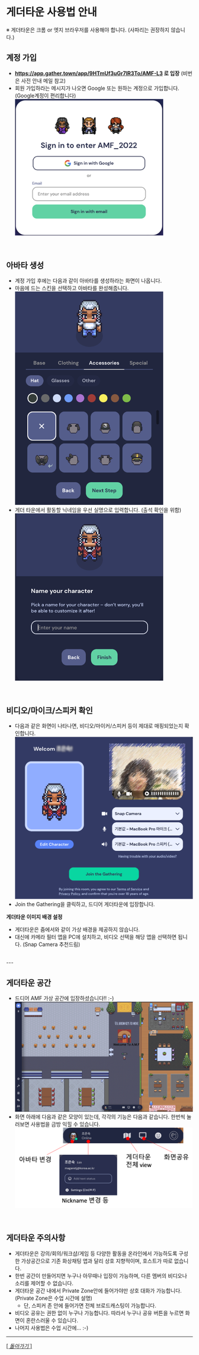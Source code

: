 # 게더타운 사용법 안내

※ 게더타운은 크롬 or 엣지 브라우저를 사용해야 합니다. (사파리는 권장하지 않습니다.)

## 계정 가입

- **https://app.gather.town/app/9HTmUf3uGr7IR3To/AMF-L3 로 입장** (비번은 사전 안내 메일 참고)
- 회원 가입하라는 메시지가 나오면 Google 또는 원하는 계정으로 가입합니다. (Google계정이 편리합니다)   
  <img src="/images/gathertown-login-1.png" width="400">   
<br>

## 아바타 생성
- 계정 가입 후에는 다음과 같이 아바타를 생성하라는 화면이 나옵니다.
- 마음에 드는 스킨을 선택하고 아바타를 완성해줍니다.   
  <img src="/images/gathertown-avatar.png" width="400">
- 게더 타운에서 활동할 닉네임을 우선 실명으로 입력합니다. (출석 확인을 위함)  
  <img src="/images/gathertown-nick.png" width="400">   
<br>   

## 비디오/마이크/스피커 확인
- 다음과 같은 화면이 나타나면, 비디오/마이커/스피커 등이 제대로 매핑되었는지 확인합니다.   
  <img src="/images/gathertown-media.png" width="480">
- Join the Gathering을 클릭하고, 드디어 게더타운에 입장합니다.

**게더타운 이미지 배경 설정**
- 게더타운은 줌에서와 같이 가상 배경을 제공하지 않습니다.
- 대신에 카메라 필터 앱을 PC에 설치하고, 비디오 선택을 해당 앱을 선택하면 됩니다. (Snap Camera 추천드림)
<br>
---

## 게더타운 공간
- 드디어 AMF 가상 공간에 입장하셨습니다!! :-)   
  ![](/images/gathertown-space-1.png)
- 화면 아래에 다음과 같은 모양이 있는데, 각각의 기능은 다음과 같습니다. 한번씩 눌러보면 사용법을 금방 익힐 수 있습니다.   
    <img src="/images/gathertown-use-1.png" width="500">   
<br>

## 게더타운 주의사항
- 게더타운은 강의/회의/워크샵/게임 등 다양한 활동을 온라인에서 가능하도록 구성한 가상공간으로 기존 화상채팅 앱과 달리 상호 지향적이며, 호스트가 따로 없습니다. 
- 한번 공간이 만들어지면 누구나 아무때나 입장이 가능하며, 다른 멤버의 비디오나 소리를 제어할 수 없습니다.
- 게더타운 공간 내에서 Private Zone안에 들어가야만 상호 대화가 가능합니다. (Private Zone은 수업 시간에 설명)
  - 단, 스피커 존 안에 들어가면 전체 브로드캐스팅이 가능합니다.
- 비디오 공유는 권한 없이 누구나 가능합니다. 따라서 누구나 공유 버튼을 누르면 화면이 혼란스러울 수 있습니다.
- 나머지 사용법은 수업 시간에... :-)


---
[[ _돌아가기_ ]](./README.md)
